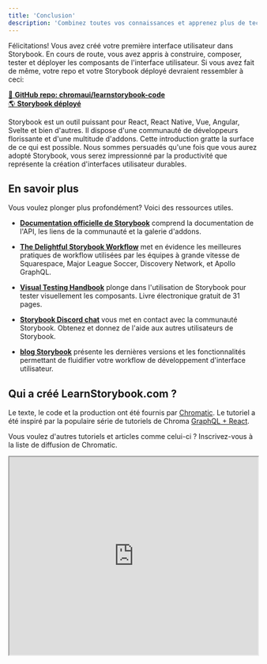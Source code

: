 ```yaml
---
title: 'Conclusion'
description: 'Combinez toutes vos connaissances et apprenez plus de techniques de Storybook'
---
```


Félicitations! Vous avez créé votre première interface utilisateur dans Storybook. En cours de route, vous avez appris à construire, composer, tester et déployer les composants de l'interface utilisateur. Si vous avez fait de même, votre repo et votre Storybook déployé devraient ressembler à ceci:

[📕 **GitHub repo: chromaui/learnstorybook-code**](https://github.com/chromaui/learnstorybook-code)
<br/>
[🌎 **Storybook déployé**](https://clever-banach-415c03.netlify.com/)

Storybook est un outil puissant pour React, React Native, Vue, Angular, Svelte et bien d'autres. Il dispose d'une communauté de développeurs florissante et d'une multitude d'addons. Cette introduction gratte la surface de ce qui est possible. Nous sommes persuadés qu'une fois que vous aurez adopté Storybook, vous serez impressionné par la productivité que représente la création d'interfaces utilisateur durables.

## En savoir plus

Vous voulez plonger plus profondément? Voici des ressources utiles.

- [**Documentation officielle de Storybook**](https://storybook.js.org/basics/introduction/) comprend la documentation de l'API, les liens de la communauté et la galerie d'addons.

- [**The Delightful Storybook Workflow**](https://blog.hichroma.com/the-delightful-storybook-workflow-b322b76fd07) met en évidence les meilleures pratiques de workflow utilisées par les équipes à grande vitesse de Squarespace, Major League Soccer, Discovery Network, et Apollo GraphQL.

- [**Visual Testing Handbook**](https://www.chromatic.com/book/visual-testing-handbook) plonge dans l'utilisation de Storybook pour tester visuellement les composants. Livre électronique gratuit de 31 pages.

- [**Storybook Discord chat**](https://discord.gg/UUt2PJb) vous met en contact avec la communauté Storybook. Obtenez et donnez de l'aide aux autres utilisateurs de Storybook.

- [**blog Storybook**](https://medium.com/storybookjs) présente les dernières versions et les fonctionnalités permettant de fluidifier votre workflow de développement d'interface utilisateur.

## Qui a créé LearnStorybook.com ?

Le texte, le code et la production ont été fournis par [Chromatic](http://blog.hichroma.com/). Le tutoriel a été inspiré par la populaire série de tutoriels de Chroma [GraphQL + React](https://blog.hichroma.com/graphql-react-tutorial-part-1-6-d0691af25858).

Vous voulez d'autres tutoriels et articles comme celui-ci ? Inscrivez-vous à la liste de diffusion de Chromatic.

<iframe style="height:400px;width:100%;max-width:800px;margin:0px auto;" src="https://upscri.be/bface0?as_embed"></iframe>

